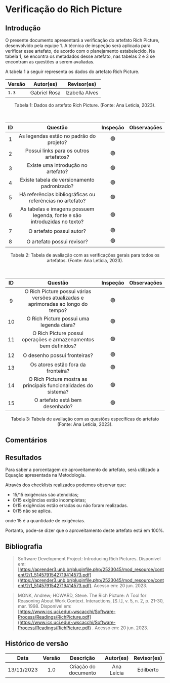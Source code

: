 # Verificação do Rich Picture

## Introdução

O presente documento apresentará a verificação do artefato Rich Picture, desenvolvido pela equipe 1. A técnica de inspeção será aplicada para verificar esse artefato, de acordo com o planejamento estabelecido. Na tabela 1, se encontra os metadados desse artefato, nas tabelas 2 e 3 se encontram as questões a serem avaliadas.

A tabela 1 a seguir representa os dados do artefato Rich Picture.

<center>

| Versão | Autor(es)        | Revisor(es)        |
| --------------- | ------------ | -------------- |
| `1.3`             | Gabriel Rosa | Izabella Alves |

</center>

<div style="text-align: center">
<p> Tabela 1: Dados do artefato Rich Picture. (Fonte: Ana Letícia, 2023). </p>
</div>

<br>

|  ID   |                                 Questão                                  | Inspeção | Observações |
| :---: | :----------------------------------------------------------------------: | :------: | ----------- |
|   1   |                 As legendas estão no padrão do projeto?                  |    🟢     |             |
|   2   |                  Possui links para os outros artefatos?                  |    🟢     |             |
|   3   |                    Existe uma introdução no artefato?                    |    🟢     |             |
|   4   |               Existe tabela de versionamento padronizado?                |    🟢     |             |
|   5   |        Há referências bibliográficas ou referências no artefato?         |    🟢     |             |
|   6   | As tabelas e imagens possuem legenda, fonte e são introduzidas no texto? |    🟢     |             |
|   7   |                         O artefato possui autor?                         |    🟢     |             |
|   8   |                        O artefato possui revisor?                        |    🟢     |             |

<div style="text-align: center">
<p> Tabela 2: Tabela de avaliação com as verificações gerais para todos os artefatos. (Fonte: Ana Letícia, 2023). </p>
</div>
<br>

|  ID   |                                      Questão                                      | Inspeção |       Observações       |
| :---: | :-------------------------------------------------------------------------------: | :------: | :----------------------: |
|   9   | O Rich Picture possui várias versões atualizadas e aprimoradas ao longo do tempo? |    🟢     |                          |
|  10   |                     O Rich Picture possui uma legenda clara?                      |    🟢     |                          |
|  11   |          O Rich Picture possui operações e armazenamentos bem definidos?          |    🟢     |                          |
|  12   |                           O desenho possui fronteiras?                            |    🟢     |                          |
|  13   |                        Os atores estão fora da fronteira?                         |    🟢     |                          |
|  14   |          O Rich Picture mostra as principais funcionalidades do sistema?          |    🟢     |                          |
|  15   |                          O artefato está bem desenhado?                           |    🟢     |                          |


<div style="text-align: center">
<p> Tabela 3: Tabela de avaliação com as questões específicas do artefato (Fonte: Ana Letícia, 2023). </p>
</div>
</center>

## Comentários



## Resultados

Para saber a porcentagem de aproveitamento do artefato, será utilizado a Equação apresentada na Metodologia.

Através dos checklists realizados podemos observar que:

- 15/15 exigências são atendidas;
- 0/15 exigências estão incompletas;
- 0/15 exigências estão erradas ou não foram realizadas.
- 0/15 não se aplica.

onde 15 é a quantidade de exigências.

Portanto, pode-se dizer que o aproveitamento deste artefato está em 100%.

## Bibliografia

> Software Development Project: Introducing Rich Pictures. Disponível em: [https://aprender3.unb.br/pluginfile.php/2523045/mod_resource/content/2/1_5145791542719414573.pdf](https://aprender3.unb.br/pluginfile.php/2523045/mod_resource/content/2/1_5145791542719414573.pdf). Acesso em: 20 jun. 2023.

> MONK, Andrew; HOWARD, Steve. The Rich Picture: A Tool for Reasoning About Work Context. Interactions, [S.l.], v. 5, n. 2, p. 21-30, mar. 1998. Disponível em: [https://www.ics.uci.edu/~wscacchi/Software-Process/Readings/RichPicture.pdf](https://www.ics.uci.edu/~wscacchi/Software-Process/Readings/RichPicture.pdf) . Acesso em: 20 jun. 2023.

## Histórico de versão


|    Data    | Versão |      Descrição       | Autor(es) | Revisor(es) |
| :--------: | :----: | :------------------: | :-------: | :---------: |
| 13/11/2023 |  1.0   | Criação do documento | Ana Leícia |   Edilberto    |